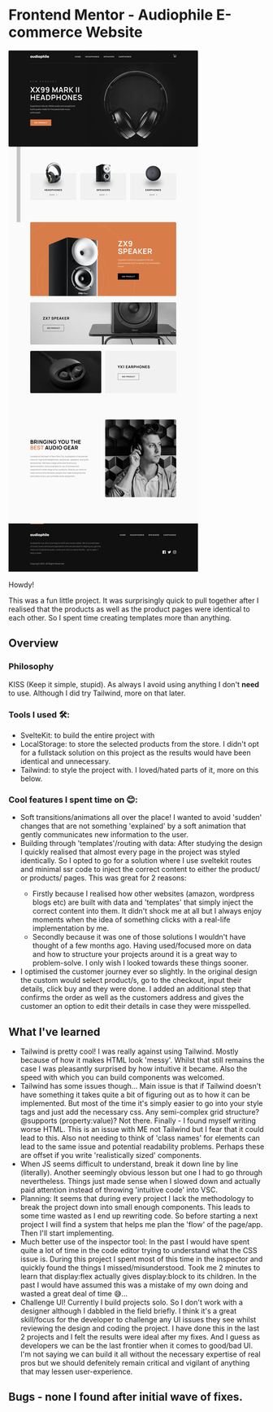 
# Frontend Mentor - Audiophile E-commerce Website

![alt text](static/images/preview.png)

Howdy!

This was a fun little project. It was surprisingly quick to pull together after I realised that the products as well as the product pages were identical to each other. So I spent time creating templates more than anything.

## Overview

### Philosophy 
KISS (Keep it simple, stupid). As always I avoid using anything I don't **need** to use. Although I did try Tailwind, more on that later.

### Tools I used 🛠:

- SvelteKit: to build the entire project with
- LocalStorage: to store the selected products from the store. I didn't opt for a fullstack solution on this project as the results would have been identical and unnecessary. 
- Tailwind: to style the project with. I loved/hated parts of it, more on this below.

### Cool features I spent time on 😊:

- Soft transitions/animations all over the place! I wanted to avoid 'sudden' changes that are not something 'explained' by a soft animation that gently communicates new information to the user.
- Building through 'templates'/routing with data: After studying the design I quickly realised that almost every page in the project was styled identically. So I opted to go for a solution where I use sveltekit routes and minimal ssr code to inject the correct content to either the product/<specific product name> or products/<specific products category> pages. This was great for 2 reasons:
    - Firstly because I realised how other websites (amazon, wordpress blogs etc) are built with data and 'templates' that simply inject the correct content into them. It didn't shock me at all but I always enjoy moments when the idea of something clicks with a real-life implementation by me.
    - Secondly because it was one of those solutions I wouldn't have thought of a few months ago. Having used/focused more on data and how to structure your projects around it is a great way to problem-solve. I only wish I looked towards these things sooner.
- I optimised the customer journey ever so slightly. In the original design the
  custom would select product/s, go to the checkout, input their details, click
  buy and they were done. I added an additional step that confirms the order as
  well as the customers address and gives the customer an option to edit their
  details in case they were misspelled. 

  

## What I've learned

- Tailwind is pretty cool! I was really against using Tailwind. Mostly because of how it makes HTML look 'messy'. Whilst that still remains the case I was pleasantly surprised by how intuitive it became. Also the speed with which you can build components was welcomed.
- Tailwind has some issues though... Main issue is that if Tailwind doesn't have something it takes quite a bit of figuring out as to how it can be implemented. But most of the time it's simply easier to go into your style tags and just add the necessary css. Any semi-complex grid structure? @supports (property:value)? Not there. Finally - I found myself writing worse HTML. This is an issue with ME not Tailwind but I fear that it could lead to this. Also not needing to think of 'class names' for elements can lead to the same issue and potential readability problems. Perhaps these are offset if you write 'realistically sized' components.
- When JS seems difficult to understand, break it down line by line (literally). Another seemingly obvious lesson but one I had to go through nevertheless. Things just made sense when I slowed down and actually paid attention instead of throwing 'intuitive code' into VSC.
- Planning: It seems that during every project I lack the methodology to break the project down into small enough components. This leads to some time wasted as I end up rewriting code. So before starting a next project I will find a system that helps me plan the 'flow' of the page/app. Then I'll start implementing.
- Much better use of the inspector tool: In the past I would have spent quite a lot of time in the code editor trying to understand what the CSS issue is. During this project I spent most of this time in the inspector and quickly found the things I missed/misunderstood. Took me 2 minutes to learn that display:flex actually gives display:block to its children. In the past I would have assumed this was a mistake of my own doing and wasted a great deal of time 😅...
- Challenge UI! Currently I build projects solo. So I don't work with a designer although I dabbled in the field briefly. I think it's a great skill/focus for the developer to challenge any UI issues they see whilst reviewing the design and coding the project. I have done this in the last 2 projects and I felt the results were ideal after my fixes. And I guess as developers we can be the last frontier when it comes to good/bad UI. I'm not saying we can build it all without the necessary expertise of real pros but we should defenitely remain critical and vigilant of anything that may lessen user-experience. 

## Bugs - none I found after initial wave of fixes.

